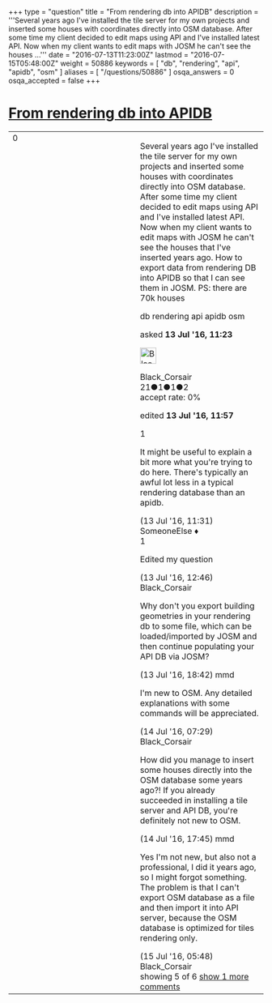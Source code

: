 +++
type = "question"
title = "From rendering db into APIDB"
description = '''Several years ago I&#x27;ve installed the tile server for my own projects and inserted some houses with coordinates  directly into OSM database. After some time my client decided to edit maps using API and I&#x27;ve installed latest API. Now when my client wants to edit maps with JOSM he can&#x27;t see the houses ...'''
date = "2016-07-13T11:23:00Z"
lastmod = "2016-07-15T05:48:00Z"
weight = 50886
keywords = [ "db", "rendering", "api", "apidb", "osm" ]
aliases = [ "/questions/50886" ]
osqa_answers = 0
osqa_accepted = false
+++

<div class="headNormal">

# [From rendering db into APIDB](/questions/50886/from-rendering-db-into-apidb)

</div>

<div id="main-body">

<div id="askform">

<table id="question-table" style="width:100%;">
<colgroup>
<col style="width: 50%" />
<col style="width: 50%" />
</colgroup>
<tbody>
<tr>
<td style="width: 30px; vertical-align: top"><div class="vote-buttons">
<span id="post-50886-upvote" class="ajax-command post-vote up" rel="nofollow" title="I like this post (click again to cancel)"> </span>
<div id="post-50886-score" class="post-score" title="current number of votes">
0
</div>
<span id="post-50886-downvote" class="ajax-command post-vote down" rel="nofollow" title="I dont like this post (click again to cancel)"> </span> <span id="favorite-mark" class="ajax-command favorite-mark" rel="nofollow" title="mark/unmark this question as favorite (click again to cancel)"> </span>
<div id="favorite-count" class="favorite-count">
&#10;</div>
</div></td>
<td><div id="item-right">
<div class="question-body">
<p>Several years ago I've installed the tile server for my own projects and inserted some houses with coordinates directly into OSM database. After some time my client decided to edit maps using API and I've installed latest API. Now when my client wants to edit maps with JOSM he can't see the houses that I've inserted years ago. How to export data from rendering DB into APIDB so that I can see them in JOSM. PS: there are 70k houses</p>
</div>
<div id="question-tags" class="tags-container tags">
<span class="post-tag tag-link-db" rel="tag" title="see questions tagged &#39;db&#39;">db</span> <span class="post-tag tag-link-rendering" rel="tag" title="see questions tagged &#39;rendering&#39;">rendering</span> <span class="post-tag tag-link-api" rel="tag" title="see questions tagged &#39;api&#39;">api</span> <span class="post-tag tag-link-apidb" rel="tag" title="see questions tagged &#39;apidb&#39;">apidb</span> <span class="post-tag tag-link-osm" rel="tag" title="see questions tagged &#39;osm&#39;">osm</span>
</div>
<div id="question-controls" class="post-controls">
&#10;</div>
<div class="post-update-info-container">
<div class="post-update-info post-update-info-user">
<p>asked <strong>13 Jul '16, 11:23</strong></p>
<img src="https://secure.gravatar.com/avatar/dad1a4b83b169f8eae00710c41b087b5?s=32&amp;d=identicon&amp;r=g" class="gravatar" width="32" height="32" alt="Black_Corsair&#39;s gravatar image" />
<p><span>Black_Corsair</span><br />
<span class="score" title="21 reputation points">21</span><span title="1 badges"><span class="badge1">●</span><span class="badgecount">1</span></span><span title="1 badges"><span class="silver">●</span><span class="badgecount">1</span></span><span title="2 badges"><span class="bronze">●</span><span class="badgecount">2</span></span><br />
<span class="accept_rate" title="Rate of the user&#39;s accepted answers">accept rate:</span> <span title="Black_Corsair has no accepted answers">0%</span></p>
</div>
<div class="post-update-info post-update-info-edited">
<p><span> edited <strong>13 Jul '16, 11:57</strong> </span></p>
</div>
</div>
<div id="comments-container-50886" class="comments-container">
<span id="50887"></span>
<div id="comment-50887" class="comment">
<div id="post-50887-score" class="comment-score">
1
</div>
<div class="comment-text">
<p>It might be useful to explain a bit more what you're trying to do here. There's typically an awful lot less in a typical rendering database than an apidb.</p>
</div>
<div id="comment-50887-info" class="comment-info">
<span class="comment-age">(13 Jul '16, 11:31)</span> <span class="comment-user userinfo">SomeoneElse ♦</span>
</div>
</div>
<span id="50888"></span>
<div id="comment-50888" class="comment">
<div id="post-50888-score" class="comment-score">
1
</div>
<div class="comment-text">
<p>Edited my question</p>
</div>
<div id="comment-50888-info" class="comment-info">
<span class="comment-age">(13 Jul '16, 12:46)</span> <span class="comment-user userinfo">Black_Corsair</span>
</div>
</div>
<span id="50899"></span>
<div id="comment-50899" class="comment">
<div id="post-50899-score" class="comment-score">
&#10;</div>
<div class="comment-text">
<p>Why don't you export building geometries in your rendering db to some file, which can be loaded/imported by JOSM and then continue populating your API DB via JOSM?</p>
</div>
<div id="comment-50899-info" class="comment-info">
<span class="comment-age">(13 Jul '16, 18:42)</span> <span class="comment-user userinfo">mmd</span>
</div>
</div>
<span id="50903"></span>
<div id="comment-50903" class="comment">
<div id="post-50903-score" class="comment-score">
&#10;</div>
<div class="comment-text">
<p>I'm new to OSM. Any detailed explanations with some commands will be appreciated.</p>
</div>
<div id="comment-50903-info" class="comment-info">
<span class="comment-age">(14 Jul '16, 07:29)</span> <span class="comment-user userinfo">Black_Corsair</span>
</div>
</div>
<span id="50906"></span>
<div id="comment-50906" class="comment">
<div id="post-50906-score" class="comment-score">
&#10;</div>
<div class="comment-text">
<p>How did you manage to insert some houses directly into the OSM database some years ago?! If you already succeeded in installing a tile server and API DB, you're definitely not new to OSM.</p>
</div>
<div id="comment-50906-info" class="comment-info">
<span class="comment-age">(14 Jul '16, 17:45)</span> <span class="comment-user userinfo">mmd</span>
</div>
</div>
<span id="50914"></span>
<div id="comment-50914" class="comment not_top_scorer">
<div id="post-50914-score" class="comment-score">
&#10;</div>
<div class="comment-text">
<p>Yes I'm not new, but also not a professional, I did it years ago, so I might forgot something. The problem is that I can't export OSM database as a file and then import it into API server, because the OSM database is optimized for tiles rendering only.</p>
</div>
<div id="comment-50914-info" class="comment-info">
<span class="comment-age">(15 Jul '16, 05:48)</span> <span class="comment-user userinfo">Black_Corsair</span>
</div>
</div>
</div>
<div id="comment-tools-50886" class="comment-tools">
<span class="comments-showing"> showing 5 of 6 </span> <a href="#" class="show-all-comments-link">show 1 more comments</a>
</div>
<div class="clear">
&#10;</div>
<div id="comment-50886-form-container" class="comment-form-container">
&#10;</div>
<div class="clear">
&#10;</div>
</div></td>
</tr>
</tbody>
</table>

</div>

</div>

